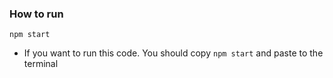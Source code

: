 ### How to run

`npm start`
- If you want to run this code. You should copy `npm start` and paste to the terminal

